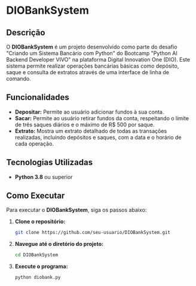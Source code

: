 # DIOBankSystem

## Descrição

O **DIOBankSystem** é um projeto desenvolvido como parte do desafio "Criando um Sistema Bancário com Python" do Bootcamp "Python AI Backend Developer VIVO" na plataforma Digital Innovation One (DIO). Este sistema permite realizar operações bancárias básicas como depósito, saque e consulta de extratos através de uma interface de linha de comando.

## Funcionalidades

- **Depositar:** Permite ao usuário adicionar fundos à sua conta.
- **Sacar:** Permite ao usuário retirar fundos da conta, respeitando o limite de três saques diários e o máximo de R$ 500 por saque.
- **Extrato:** Mostra um extrato detalhado de todas as transações realizadas, incluindo depósitos e saques, com a data e o horário de cada operação.

## Tecnologias Utilizadas

- **Python 3.8** ou superior

## Como Executar

Para executar o **DIOBankSystem**, siga os passos abaixo:

1. **Clone o repositório:**
   ```bash
   git clone https://github.com/seu-usuario/DIOBankSystem.git

2. **Navegue até o diretório do projeto:**
   ```bash
   cd DIOBankSystem

4. **Execute o programa:**
   ```bash
   python diobank.py  

